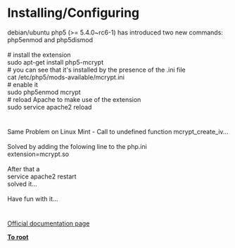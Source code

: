 # Installing/Configuring




<div class="phpcode"><span class="html">
debian/ubuntu php5 (&gt;= 5.4.0~rc6-1) has introduced two new commands:<br>php5enmod and php5dismod<br><br># install the extension<br>sudo apt-get install php5-mcrypt<br># you can see that it&apos;s installed by the presence of the .ini file<br>cat /etc/php5/mods-available/mcrypt.ini<br># enable it<br>sudo php5enmod mcrypt<br># reload Apache to make use of the extension<br>sudo service apache2 reload</span>
</div>
  

#


<div class="phpcode"><span class="html">
Same Problem on Linux Mint - Call to undefined function mcrypt_create_iv...<br><br>Solved by adding the folowing line to the php.ini<br>extension=mcrypt.so<br><br>After that a <br>service apache2 restart<br>solved it...<br><br>Have fun with it...</span>
</div>
  

#

[Official documentation page](https://www.php.net/manual/en/mcrypt.setup.php)

**[To root](/README.md)**